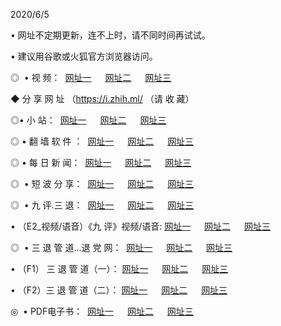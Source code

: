 <p>2020/6/5
<p>• 网址不定期更新，连不上时，请不同时间再试试。
<p>• 建议用谷歌或火狐官方浏览器访问。
<p>◎  • 视 频： 
<a href="http://hit.csso.cam/" target="_blank">网址一</a> 　 
<a href="http://hua.csso.cam/" target="_blank">网址二</a> 　 
<a href="http://hqm.csso.cam/b.html" target="_blank">网址三</a>
<p>◆ 分 享 网 址 （<a href="hqm.csso.cam/a.html" target="_blank">https://i.zhih.ml/</a> （请 收 藏） </p>

<p>◎•  小 站：  
<a href="http://hit.csso.cam/f.html" target="_blank">网址一</a> 　 
<a href="http://hua.csso.cam/h.html" target="_blank">网址二</a> 　 
<a href="http://hqm.csso.cam/k/" target="_blank">网址三</a></p><p>

<p>◎  • 翻 墙 软 件 ：  
<a href="http://hit.csso.cam/ff/" target="_blank">网址一</a> 　 
<a href="http://hua.csso.cam/s/read/a1_nd.html" target="_blank">网址二</a> 　 
<a href="http://hqm.csso.cam/ff/index.html" target="_blank">网址三</a></p>
<p>◎  • 每 日 新 闻：  
<a href="http://hit.csso.cam/day/" target="_blank">网址一</a> 　 
<a href="http://hua.csso.cam/day/" target="_blank">网址二</a> 　 
<a href="http://hqm.csso.cam/day/index.html" target="_blank">网址三</a></p>
<p>◎   • 短 波 分 享：  
<a href="http://hit.csso.cam/h/" target="_blank">网址一</a> 　 
<a href="http://hqm.csso.cam/h/" target="_blank">网址二</a> 　 
<a href="http://hua.csso.cam/h/index.html" target="_blank">网址三</a></p>
<p>◎   • 九 评.三 退：  
<a href="http://hit.csso.cam/t/" target="_blank">网址一</a> 　 
<a href="http://hqm.csso.cam/v2/index.html" target="_blank">网址二</a> 　 
<a href="http://hua.csso.cam/tt/index.html" target="_blank">网址三</a> 　</p>
<p>  • （E2_视频/语音）《九 评》视频/语音: 
<a href="http://hit.csso.cam/7738.html" target="_blank">网址一</a> 　 
<a href="http://hqm.csso.cam/7614.html" target="_blank">网址二</a> 　 
<a href="http://hua.csso.cam/7633.html" target="_blank">网址三</a></p>
<p>◎   • 三 退 管 道...退 党 网：  
<a href="http://hit.csso.cam/go/td1.html" target="_blank">网址一</a> 　 
<a href="http://hqm.csso.cam/go/td2.html" target="_blank">网址二</a> 　 
<a href="http://hua.csso.cam/go/td3.html" target="_blank">网址三</a></p>
<p>  • （F1） 三 退 管 道（一）： 
<a href="http://hit.csso.cam/dd/" target="_blank">网址一</a> 　 
<a href="http://hqm.csso.cam/s/read/a1_tdx.html" target="_blank">网址二</a> 　 
<a href="http://hua.csso.cam/dd/" target="_blank">网址三</a></p>
<p>  • （F2）三 退 管 道（二）： 
<a href="http://hqm.csso.cam/d/" target="_blank">网址一</a> 　 
<a href="http://hit.csso.cam/d/index.html" target="_blank">网址二</a> 　 
<a href="http://hua.csso.cam/d/" target="_blank">网址三</a></p>
<p>◎   • PDF电子书：  
<a href="http://hit.csso.cam/p/" target="_blank">网址一</a> 　 
<a href="http://hua.csso.cam/p/index.html" target="_blank">网址二</a> 　 
<a href="http://hqm.csso.cam/p/" target="_blank">网址三</a></p>
